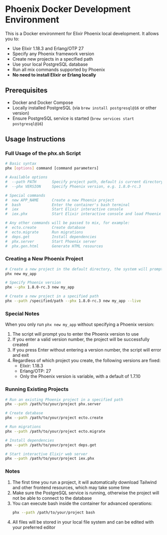 # Phoenix Docker Development Environment

This is a Docker environment for Elixir Phoenix local development. It allows you to:
- Use Elixir 1.18.3 and Erlang/OTP 27
- Specify any Phoenix framework version
- Create new projects in a specified path
- Use your local PostgreSQL database
- Run all mix commands supported by Phoenix
- **No need to install Elixir or Erlang locally**

## Prerequisites

- Docker and Docker Compose
- Locally installed PostgreSQL (via `brew install postgresql@16` or other version)
- Ensure PostgreSQL service is started (`brew services start postgresql@16`)

## Usage Instructions

### Full Usage of the phx.sh Script

```bash
# Basic syntax
phx [options] command [command parameters]

# Available options
#  --path PATH       Specify project path, default is current directory
#  --phx VERSION     Specify Phoenix version, e.g. 1.8.0-rc.3

# Special commands
#  new APP_NAME      Create a new Phoenix project
#  bash              Enter the container's bash terminal
#  iex               Start Elixir interactive console
#  iex.phx           Start Elixir interactive console and load Phoenix application

# Any other commands will be passed to mix, for example:
#  ecto.create       Create database
#  ecto.migrate      Run migrations
#  deps.get          Install dependencies
#  phx.server        Start Phoenix server
#  phx.gen.html      Generate HTML resources
```

### Creating a New Phoenix Project

```bash
# Create a new project in the default directory, the system will prompt you to enter the Phoenix version
phx new my_app

# Specify Phoenix version
phx --phx 1.8.0-rc.3 new my_app

# Create a new project in a specified path
phx --path /specified/path --phx 1.8.0-rc.3 new my_app --live
```

### Special Notes
When you only run `phx new my_app` without specifying a Phoenix version:

1. The script will prompt you to enter the Phoenix version to use
2. If you enter a valid version number, the project will be successfully created
3. If you press Enter without entering a version number, the script will error and exit
4. Regardless of which project you create, the following versions are fixed:
   - Elixir: 1.18.3
   - Erlang/OTP: 27
   - Only the Phoenix version is variable, with a default of 1.7.10

### Running Existing Projects

```bash
# Run an existing Phoenix project in a specified path
phx --path /path/to/your/project phx.server

# Create database
phx --path /path/to/your/project ecto.create

# Run migrations
phx --path /path/to/your/project ecto.migrate

# Install dependencies
phx --path /path/to/your/project deps.get

# Start interactive Elixir web server
phx --path /path/to/your/project iex.phx
```

### Notes

1. The first time you run a project, it will automatically download Tailwind and other frontend resources, which may take some time
2. Make sure the PostgreSQL service is running, otherwise the project will not be able to connect to the database
3. You can execute bash inside the container for advanced operations:
   ```bash
   phx --path /path/to/your/project bash
   ```
4. All files will be stored in your local file system and can be edited with your preferred editor
